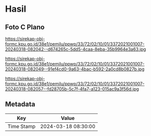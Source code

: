# Hasil

## Foto C Plano

https://sirekap-obj-formc.kpu.go.id/38e1/pemilu/ppwp/33/72/02/10/01/3372021001007-20240318-082042--d674265c-5dd5-4caa-8eba-35b9964e3a63.jpg

https://sirekap-obj-formc.kpu.go.id/38e1/pemilu/ppwp/33/72/02/10/01/3372021001007-20240318-082049--91ef4cd0-9a63-4bac-b592-2a0cd8b0827b.jpg

https://sirekap-obj-formc.kpu.go.id/38e1/pemilu/ppwp/33/72/02/10/01/3372021001007-20240318-082057--fd28705b-5c7f-4fa7-a123-015ac9a3f56d.jpg


## Metadata

| Key        | Value               |
| ---------- | ------------------- |
| Time Stamp | 2024-03-18 08:30:00 |



